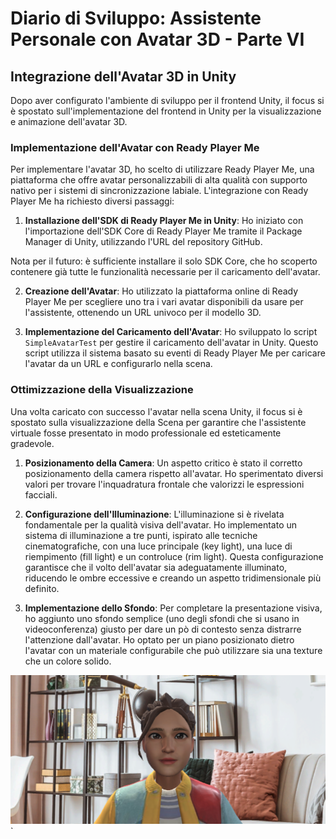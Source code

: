 # Diario di Sviluppo: Assistente Personale con Avatar 3D - Parte VI

## Integrazione dell'Avatar 3D in Unity

Dopo aver configurato l'ambiente di sviluppo per il frontend Unity, il focus si è spostato sull'implementazione del frontend in Unity per la visualizzazione e animazione dell'avatar 3D.

### Implementazione dell'Avatar con Ready Player Me

Per implementare l'avatar 3D, ho scelto di utilizzare Ready Player Me, una piattaforma che offre avatar personalizzabili di alta qualità con supporto nativo per i sistemi di sincronizzazione labiale. L'integrazione con Ready Player Me ha richiesto diversi passaggi:

1. **Installazione dell'SDK di Ready Player Me in Unity**: Ho iniziato con l'importazione dell'SDK Core di Ready Player Me tramite il Package Manager di Unity, utilizzando l'URL del repository GitHub.

Nota per il futuro: è sufficiente installare il solo SDK Core, che ho scoperto contenere già tutte le funzionalità necessarie per il caricamento dell'avatar.

2. **Creazione dell'Avatar**: Ho utilizzato la piattaforma online di Ready Player Me per scegliere uno tra i vari avatar disponibili da usare per l'assistente, ottenendo un URL univoco per il modello 3D.

3. **Implementazione del Caricamento dell'Avatar**: Ho sviluppato lo script `SimpleAvatarTest` per gestire il caricamento dell'avatar in Unity. Questo script utilizza il sistema basato su eventi di Ready Player Me per caricare l'avatar da un URL e configurarlo nella scena.

### Ottimizzazione della Visualizzazione

Una volta caricato con successo l'avatar nella scena Unity, il focus si è spostato sulla visualizzazione della Scena per garantire che l'assistente virtuale fosse presentato in modo professionale ed esteticamente gradevole.

1. **Posizionamento della Camera**: Un aspetto critico è stato il corretto posizionamento della camera rispetto all'avatar. Ho sperimentato diversi valori per trovare l'inquadratura frontale che valorizzi le espressioni facciali.

2. **Configurazione dell'Illuminazione**: L'illuminazione si è rivelata fondamentale per la qualità visiva dell'avatar. Ho implementato un sistema di illuminazione a tre punti, ispirato alle tecniche cinematografiche, con una luce principale (key light), una luce di riempimento (fill light) e un controluce (rim light). Questa configurazione garantisce che il volto dell'avatar sia adeguatamente illuminato, riducendo le ombre eccessive e creando un aspetto tridimensionale più definito.

3. **Implementazione dello Sfondo**: Per completare la presentazione visiva, ho aggiunto uno sfondo semplice (uno degli sfondi che si usano in videoconferenza) giusto per dare un pò di contesto senza distrarre l'attenzione dall'avatar. Ho optato per un piano posizionato dietro l'avatar con un materiale configurabile che può utilizzare sia una texture che un colore solido.

![Ecco come si presenta l'avatar](screenshot_avatar.png)`
